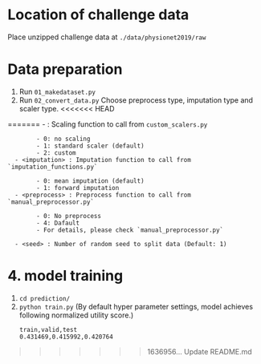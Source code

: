 # Location of challenge data

Place unzipped challenge data at 
`./data/physionet2019/raw`

# Data preparation

1. Run `01_makedataset.py`
2. Run `02_convert_data.py`
      Choose preprocess type, imputation type and scaler type.
<<<<<<< HEAD
      
=======
      - <scaling> : Scaling function to call from `custom_scalers.py`
      
            - 0: no scaling
            - 1: standard scaler (default)
            - 2: custom
      - <imputation> : Imputation function to call from `imputation_functions.py`
      
            - 0: mean imputation (default)
            - 1: forward imputation
      - <preprocess> : Preprocess function to call from `manual_preprocessor.py`
      
            - 0: No preprocess
            - 4: Dafault
            - For details, please check `manual_preprocessor.py`
            
      - <seed> : Number of random seed to split data (Default: 1)

# 4. model training
1. `cd prediction/`
2. `python train.py`
      (By default hyper parameter settings, model achieves following normalized utility score.)
      ```
      train,valid,test
      0.431469,0.415992,0.420764
      ```
>>>>>>> 1636956... Update README.md
